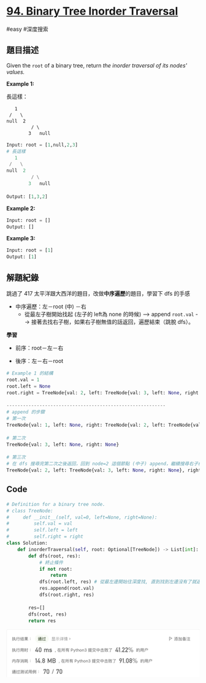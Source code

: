 # [94. Binary Tree Inorder Traversal](https://leetcode.cn/problems/binary-tree-inorder-traversal/)

#easy #深度搜索



## 題目描述

Given the `root` of a binary tree, return *the inorder traversal of its nodes' values.*

**Example 1:**

長這樣：

```
   1
 /   \
null  2
		 / \
		3   null
```



```python
Input: root = [1,null,2,3]
# 長這樣
   1
 /   \
null  2
		 / \
		3   null

Output: [1,3,2]
```

**Example 2:**

```python
Input: root = []
Output: []
```

**Example 3:**

```python
Input: root = [1]
Output: [1]
```



## 解題紀錄

跳過了 417 太平洋跟大西洋的題目，改做**中序遍歷**的題目，學習下 dfs 的手感

* 中序遍歷：左－root (中) －右
  * 從最左子樹開始找起 (左子的 left為 none 的時候) -->  append `root.val` --> 接著去找右子樹，如果右子樹無值的話返回，遍歷結束（跳脫 dfs）。

**學習**

* 前序：root－左－右

* 後序：左－右－root 

  

```python
# Example 1 的結構
root.val = 1
root.left = None
root.right = TreeNode{val: 2, left: TreeNode{val: 3, left: None, right: None}, right: None}

----------------------------------------------------------
# append 的步驟
# 第一次
TreeNode{val: 1, left: None, right: TreeNode{val: 2, left: TreeNode{val: 3, left: None, right: None}, right: None}}

# 第二次
TreeNode{val: 3, left: None, right: None}

# 第三次
# 在 dfs 搜尋完第二次之後返回，回到 node=2 這個節點 (中子) append，繼續搜尋右子樹為 Null, 此時遍歷結束, 跳脫 dfs
TreeNode{val: 2, left: TreeNode{val: 3, left: None, right: None}, right: None}

```




## Code

```python
# Definition for a binary tree node.
# class TreeNode:
#     def __init__(self, val=0, left=None, right=None):
#         self.val = val
#         self.left = left
#         self.right = right
class Solution:
    def inorderTraversal(self, root: Optional[TreeNode]) -> List[int]:
        def dfs(root, res):
            # 終止條件
            if not root:
                return
            dfs(root.left, res) # 從最左邊開始往深度找, 直到找到左邊沒有了就返回 & append root 
            res.append(root.val)
            dfs(root.right, res) 

        res=[]
        dfs(root, res)
        return res 

```

![img_ac](https://github.com/youngmihuang/leetcode-python/blob/main/img/94.binary_tree_inorder_traversal_ac.png)
